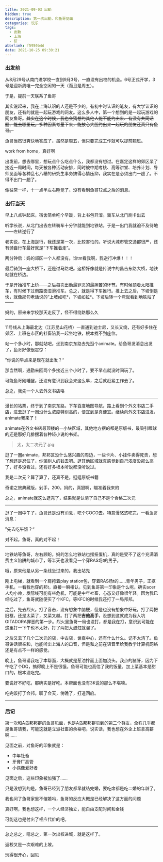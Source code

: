 ```yaml
---
title: 2021-09-03 出勤
hidden: true
description: 第一次出勤，和鱼哥见面
categories: 玩乐
tags:
  - 出勤
  - 上海
  - 研一
abbrlink: f5950b4d
date: 2021-10-25 09:30:21
---
```


### 出发前
从8月29号从南门进学校一直到9月3号，一直没有出校的机会。6号正式开学，3号是迎新周唯一完全空闲的一天（而且是周五）。

于是，提前一天联系了鱼哥

其实说起来，我在上海认识的人还是不少的。有初中时认识的笔友，有大学认识的朋友，还有的就是一起玩游戏的网友。这么多人中，第一个想到的是一起玩游戏的网友鱼哥。~~其实在这个时候，我也会猜想约其他人能不能约出来、有没有共同话题、能去哪里玩。多种因素考量下来，能放心大胆约出来一起玩的朋友还真只有鱼哥。~~

鱼哥当然很爽快地答应了，虽然是周五，但只要完成工作就可以提前翘班。

work from home，真好啊

出发前，想去哪里，想玩点什么吃点什么，我都没有想过。在嘉定这样的郊区呆了接近一周时间，每天被各种活动安排，同时被中期考核、高等讲堂、培养计划、导师见面等各种乱七八糟的研究生事务搞得心情压抑，我实在是必须出门一趟了。不得不出门一趟了。

像往常一样，十一点半左右睡觉了。没有看到鱼哥12点之后的消息。

### 出行当天

早上八点钟起床，宿舍简单吃个早饭，背上书包开溜。骑车从北门刷卡出去

听学长说，从北门出去左转骑车十分钟就能到地铁站。于是一出门我就迫不及待地——左转逆行了

老实说，在上海逆行，我还是第一次，比较害怕的。听说大城市管交通都很严，还有骑自行车最好就是“下车推着走”。

两分钟后：妈的郊区一个人都没有，谁tm看我啊，我逆行冲爆！！！

最后骑到一座大桥下，还是过马路吧。这桥好像就是传说中的昌吉东路大桥，地铁站就在桥边。

于是开始推车上桥——之后每次出勤最罪恶的最痛苦的环节。有时候顶着太阳推车，有时候下过雨路面湿滑推车。总之，就是得下车推行。推上去之后，下坡倒是快，就像那句老话说的“上坡如吃*，下坡如拉\*。下坡后转一个弯就看到地铁站了——

妈的，原来来学校那天走反了，怪不得绕路那么久

---

11号线从上海最北边（江苏昆山花桥）一直通到迪士尼，又长又绕，还有好多住在郊区、上班在市区的社畜陪我一起坐地铁，根本找不到座位。

站一个多小时，那就站吧，坐到南京东路去先逛个animate。给鱼哥发消息出发了，鱼哥好像很震惊：

”你说的早点来是现在就出发？“

那当然啊，通勤来回两个多接近三个小时了，要不早点就没时间玩了。

可能鱼哥刚睡醒，还没有意识到我会来这么早，之后就赶紧工作去了。

总之，我先一个人去外文书店咯

---

漫长的站票，终于到了南京东路。下车百度地图导航，路上看到个外文书店二手店，进去逛了一圈没什么浓度特别高的，便宜到是真便宜。继续向外文书店进发，animate我来了！

animate在外文书店最顶楼的一小块区域，其他地方摆的都是原版书，最吸引眼球的还是那好几排摆着各种轻小说的书架。

> 太，太二次元了.jpg

逛了一圈animate，邦邦区没什么感兴趣的周边，一些卡片、小挂件卖得死贵，想了想还是忍住了，你骗别人的钱去吧。逛其他区域就真感觉到自己浓度没那么高了，好多没看过，还有好多根本听说都没听说过。

我是二次元？算了算了，还真不是，逛逛原版书籍

奇诺之旅典藏版，剁手，200。妈的，真狠啊，瞄准着我来的

总之，animate就这么逛完了，结果就是认清了自己不是个合格二次元

---

逛了一圈中午了，鱼哥还是没有消息，吃个COCO去。特意慢悠悠吃完，一看鱼哥消息：

”先去吃午饭？“

对不起，鱼哥，真的对不起！

---

地铁站等鱼哥，左右顾盼，妈的怎么地铁站也摆扭蛋机，真的是受不了这个充满消费主义陷阱的城市了，等半天也没看见一个穿RAS场t的男子。

哦，原来他是从另一条线坐过来的，我出站先

刚上电梯，就看到一个肩挎着play station包，穿着RAS场t的……青年男子，正抠手机。一看我也穿的邦t，直接一瞬相认。见到鱼哥第一印象是什么呢，确实acer人均小帅，发际线可能有些危机，可能是中年社畜，心态又好像很年轻。因为我已经吃过了，鱼哥就随便买了个KFC，等KFC的时候我还打了一局邦邦。

 之后，先去烈火，打了音击，没有想象中脑梗，但是也没有想象中好玩。打了两把旧框，还是太菜了，又菜又越。打了两把**吉他高手**，没想到这就成为我入坑GITADORA罪恶的第一步。烈火里鱼哥一局也没打，都是我在打，意识到可能在这里打一下午也不太好，打了两把太鼓虹就溜了。

之后又去了几个二次元的店，中古店，世嘉中心，还有什么什么。记不太清了。鱼哥讲话很亲和，也能听出上海人的口音，但是和之前在语音里给我教学计算机网络还是有点不一样的感觉。

晚上，鱼哥请我吃了本帮面，大概就是葱油拌面上面加浇头。我点的猪肝，因为下午吃了个DQ，搞得晚上不是很饿。鱼哥可能也高估了我的饭量，加上菜基本是甜口的，根本没吃完。

要说好不好吃，那确实是好吃。本帮面也没有3K说的那么不堪嘛。

吃完饭打了会邦，聊了会天，傍晚了，打道回府。

---

### 后记

第一次和A岛邦邦群的鱼哥见面，也是A岛邦邦群见到的第二个群友，全程几乎都是鱼哥请我，可能这就是立派社畜的余裕吧。说实话，我也想在外企上班拿高薪啊……

见面之前，对鱼哥的印象就是：

- 中年社畜
- 牙膏厂高管
- 小偶像爱好者

见面之后，这些印象被加强了……

只是没想到的是，鱼哥已经到了朋友都早就结完婚，要吃席都是吃二婚的年龄了。

我也问了鱼哥家里不催婚吗，鱼哥的反应大概是已经解决了这方面的问题

真好啊，我也想这样，一个人经济独立，能自由支配时间和金钱

可能这也是付出了相应代价的吧。

---

总之总之，嗯总之，第一次出校进城，就是这样了。

返校又是一次艰难的上坡。

玩得很开心，回见

